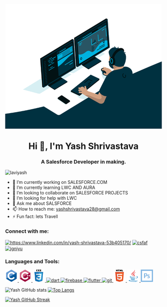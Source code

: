 <img align="center" alt="Coding" width="900" height="400" src="https://github.com/laviyash/laviyash/blob/main/avento.gif" alt="banner that says Hi I am Yash- A Salesforce Developer in making">
<h1 align="center">Hi 👋, I'm Yash Shrivastava</h1>
<h3 align="center">A Salesforce Developer in making.</h3>
<p align="left"> <img src="https://komarev.com/ghpvc/?username=laviyash&label=Profile%20views&color=0e75b6&style=flat" alt="laviyash" /> </p>



- 🔭 I’m currently working on SALESFORCE.COM
- 🌱 I’m currently learning LWC AND AURA
- 👯 I’m looking to collaborate on SALESFORCE PROJECTS
- 🤔 I’m looking for help with LWC
- 💬 Ask me about SALSFORCE
- 📫 How to reach me: yashshrivastava28@gmail.com
- ⚡ Fun fact: lets Travell 

<h3 align="left">Connect with me:</h3>
<p align="left">
<a href="https://linkedin.com/in/https://www.linkedin.com/in/yash-shrivastava-53b405170/" target="blank"><img align="center" src="https://raw.githubusercontent.com/rahuldkjain/github-profile-readme-generator/master/src/images/icons/Social/linked-in-alt.svg" alt="https://www.linkedin.com/in/yash-shrivastava-53b405170/" height="30" width="40" /></a>
<a href="https://fb.com/csfaf" target="blank"><img align="center" src="https://raw.githubusercontent.com/rahuldkjain/github-profile-readme-generator/master/src/images/icons/Social/facebook.svg" alt="csfaf" height="30" width="40" /></a>
<a href="https://instagram.com/jgniyu" target="blank"><img align="center" src="https://raw.githubusercontent.com/rahuldkjain/github-profile-readme-generator/master/src/images/icons/Social/instagram.svg" alt="jgniyu" height="30" width="40" /></a>
</p>

<h3 align="left">Languages and Tools:</h3>
<p align="left"> <a href="https://www.cprogramming.com/" target="_blank"> <img src="https://raw.githubusercontent.com/devicons/devicon/master/icons/c/c-original.svg" alt="c" width="40" height="40"/> </a> <a href="https://www.w3schools.com/cpp/" target="_blank"> <img src="https://raw.githubusercontent.com/devicons/devicon/master/icons/cplusplus/cplusplus-original.svg" alt="cplusplus" width="40" height="40"/> </a> <a href="https://www.w3schools.com/css/" target="_blank"> <img src="https://raw.githubusercontent.com/devicons/devicon/master/icons/css3/css3-original-wordmark.svg" alt="css3" width="40" height="40"/> </a> <a href="https://dart.dev" target="_blank"> <img src="https://www.vectorlogo.zone/logos/dartlang/dartlang-icon.svg" alt="dart" width="40" height="40"/> </a> <a href="https://firebase.google.com/" target="_blank"> <img src="https://www.vectorlogo.zone/logos/firebase/firebase-icon.svg" alt="firebase" width="40" height="40"/> </a> <a href="https://flutter.dev" target="_blank"> <img src="https://www.vectorlogo.zone/logos/flutterio/flutterio-icon.svg" alt="flutter" width="40" height="40"/> </a> <a href="https://git-scm.com/" target="_blank"> <img src="https://www.vectorlogo.zone/logos/git-scm/git-scm-icon.svg" alt="git" width="40" height="40"/> </a> <a href="https://www.w3.org/html/" target="_blank"> <img src="https://raw.githubusercontent.com/devicons/devicon/master/icons/html5/html5-original-wordmark.svg" alt="html5" width="40" height="40"/> </a> <a href="https://www.java.com" target="_blank"> <img src="https://raw.githubusercontent.com/devicons/devicon/master/icons/java/java-original.svg" alt="java" width="40" height="40"/> </a> <a href="https://www.photoshop.com/en" target="_blank"> <img src="https://raw.githubusercontent.com/devicons/devicon/master/icons/photoshop/photoshop-line.svg" alt="photoshop" width="40" height="40"/> </a> </p>


![Yash GitHub stats](https://github-readme-stats.vercel.app/api?username=laviyash&show_icons=true&theme=radical&hide_border=true) [![Top Langs](https://github-readme-stats.vercel.app/api/top-langs/?username=laviyash&theme=radical&layout=compact&card_hight=50&hide_border=true)](https://github.com/laviyash/github-readme-stats)

[![Yash GitHub Streak](http://github-readme-streak-stats.herokuapp.com?user=laviyash&theme=radical&hide_border=true)](https://git.io/streak-stats)
